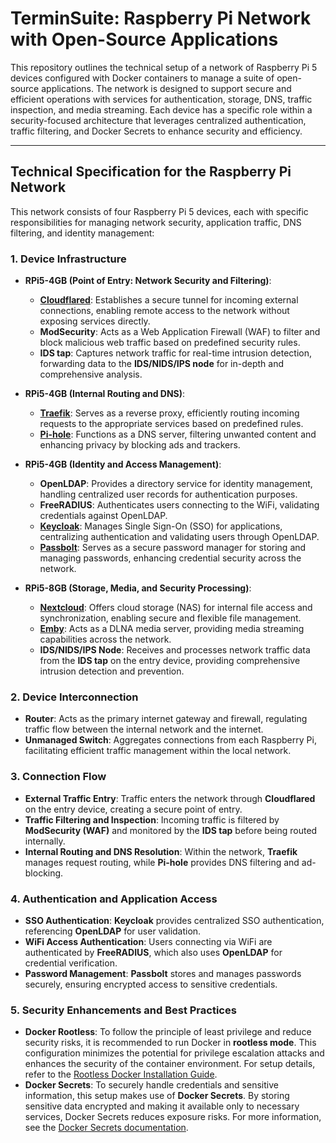 # TerminSuite: Raspberry Pi Network with Open-Source Applications

This repository outlines the technical setup of a network of Raspberry Pi 5 devices configured with Docker containers to manage a suite of open-source applications. The network is designed to support secure and efficient operations with services for authentication, storage, DNS, traffic inspection, and media streaming. Each device has a specific role within a security-focused architecture that leverages centralized authentication, traffic filtering, and Docker Secrets to enhance security and efficiency.

---

## Technical Specification for the Raspberry Pi Network

This network consists of four Raspberry Pi 5 devices, each with specific responsibilities for managing network security, application traffic, DNS filtering, and identity management:

### 1. **Device Infrastructure**

   - **RPi5-4GB (Point of Entry: Network Security and Filtering)**:
     - **[Cloudflared](cloudflare)**: Establishes a secure tunnel for incoming external connections, enabling remote access to the network without exposing services directly.
     - **ModSecurity**: Acts as a Web Application Firewall (WAF) to filter and block malicious web traffic based on predefined security rules.
     - **IDS tap**: Captures network traffic for real-time intrusion detection, forwarding data to the **IDS/NIDS/IPS node** for in-depth and comprehensive analysis.

   - **RPi5-4GB (Internal Routing and DNS)**:
     - **[Traefik](https://doc.traefik.io/traefik)**: Serves as a reverse proxy, efficiently routing incoming requests to the appropriate services based on predefined rules.
     - **[Pi-hole](https://docs.pi-hole.net)**: Functions as a DNS server, filtering unwanted content and enhancing privacy by blocking ads and trackers.

   - **RPi5-4GB (Identity and Access Management)**:
     - **OpenLDAP**: Provides a directory service for identity management, handling centralized user records for authentication purposes.
     - **FreeRADIUS**: Authenticates users connecting to the WiFi, validating credentials against OpenLDAP.
     - **[Keycloak](https://www.keycloak.org/guides)**: Manages Single Sign-On (SSO) for applications, centralizing authentication and validating users through OpenLDAP.
     - **[Passbolt](https://www.passbolt.com/docs/hosting)**: Serves as a secure password manager for storing and managing passwords, enhancing credential security across the network.

   - **RPi5-8GB (Storage, Media, and Security Processing)**:
     - **[Nextcloud](https://docs.nextcloud.com/server/latest/admin_manual)**: Offers cloud storage (NAS) for internal file access and synchronization, enabling secure and flexible file management.
     - **[Emby](https://emby.media/support/articles/Home.html)**: Acts as a DLNA media server, providing media streaming capabilities across the network.
     - **IDS/NIDS/IPS Node**: Receives and processes network traffic data from the **IDS tap** on the entry device, providing comprehensive intrusion detection and prevention.

### 2. Device Interconnection

   - **Router**: Acts as the primary internet gateway and firewall, regulating traffic flow between the internal network and the internet.
   - **Unmanaged Switch**: Aggregates connections from each Raspberry Pi, facilitating efficient traffic management within the local network.

### 3. Connection Flow

   - **External Traffic Entry**: Traffic enters the network through **Cloudflared** on the entry device, creating a secure point of entry.
   - **Traffic Filtering and Inspection**: Incoming traffic is filtered by **ModSecurity (WAF)** and monitored by the **IDS tap** before being routed internally.
   - **Internal Routing and DNS Resolution**: Within the network, **Traefik** manages request routing, while **Pi-hole** provides DNS filtering and ad-blocking.

### 4. **Authentication and Application Access**
   - **SSO Authentication**: **Keycloak** provides centralized SSO authentication, referencing **OpenLDAP** for user validation.
   - **WiFi Access Authentication**: Users connecting via WiFi are authenticated by **FreeRADIUS**, which also uses **OpenLDAP** for credential verification.
   - **Password Management**: **Passbolt** stores and manages passwords securely, ensuring encrypted access to sensitive credentials.

### 5. **Security Enhancements and Best Practices**
   - **Docker Rootless**: To follow the principle of least privilege and reduce security risks, it is recommended to run Docker in **rootless mode**. This configuration minimizes the potential for privilege escalation attacks and enhances the security of the container environment. For setup details, refer to the [Rootless Docker Installation Guide](https://docs.docker.com/engine/security/rootless).
   - **Docker Secrets**: To securely handle credentials and sensitive information, this setup makes use of **Docker Secrets**. By storing sensitive data encrypted and making it available only to necessary services, Docker Secrets reduces exposure risks. For more information, see the [Docker Secrets documentation](https://docs.docker.com/engine/swarm/secrets).
